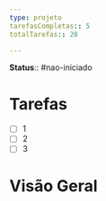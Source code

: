 ```yaml
---
type: projeto
tarefasCompletas:: 5
totalTarefas:: 20

---
```


**Status**:: #nao-iniciado

# Tarefas

- [ ] 1
- [ ] 2
- [ ] 3

# Visão  Geral



